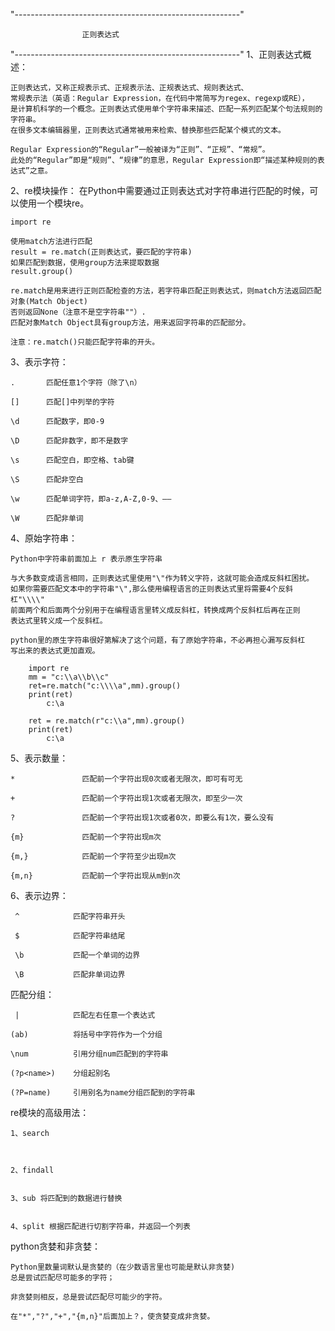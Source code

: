 "--------------------------------------------------------"

		    		正则表达式	

"--------------------------------------------------------"
1、正则表达式概述：

	正则表达式，又称正规表示式、正规表示法、正规表达式、规则表达式、
	常规表示法（英语：Regular Expression，在代码中常简写为regex、regexp或RE），
	是计算机科学的一个概念。正则表达式使用单个字符串来描述、匹配一系列匹配某个句法规则的字符串。
	在很多文本编辑器里，正则表达式通常被用来检索、替换那些匹配某个模式的文本。

	Regular Expression的“Regular”一般被译为“正则”、“正规”、“常规”。
	此处的“Regular”即是“规则”、“规律”的意思，Regular Expression即“描述某种规则的表达式”之意。

	
2、re模块操作：
	在Python中需要通过正则表达式对字符串进行匹配的时候，可以使用一个模块re。

	import re

	使用match方法进行匹配
	result = re.match(正则表达式，要匹配的字符串)
	如果匹配到数据，使用group方法来提取数据
	result.group()

	re.match是用来进行正则匹配检查的方法，若字符串匹配正则表达式，则match方法返回匹配对象(Match Object)
	否则返回None（注意不是空字符串""）.
	匹配对象Match Object具有group方法，用来返回字符串的匹配部分。

	注意：re.match()只能匹配字符串的开头。


3、表示字符：

	.       匹配任意1个字符（除了\n）

	[]      匹配[]中列举的字符

	\d      匹配数字，即0-9

	\D      匹配非数字，即不是数字

	\s      匹配空白，即空格、tab键

	\S      匹配非空白

	\w      匹配单词字符，即a-z,A-Z,0-9、——

	\W      匹配非单词



4、原始字符串：

	Python中字符串前面加上 r 表示原生字符串

	与大多数变成语言相同，正则表达式里使用"\"作为转义字符，这就可能会造成反斜杠困扰。
	如果你需要匹配文本中的字符串"\",那么使用编程语言的正则表达式里将需要4个反斜杠"\\\\"
	前面两个和后面两个分别用于在编程语言里转义成反斜杠，转换成两个反斜杠后再在正则
	表达式里转义成一个反斜杠。

	python里的原生字符串很好第解决了这个问题，有了原始字符串，不必再担心漏写反斜杠
	写出来的表达式更加直观。

		import re
		mm = "c:\\a\\b\\c"
		ret=re.match("c:\\\\a",mm).group()
		print(ret)
			c:\a

		ret = re.match(r"c:\\a",mm).group()
		print(ret)
			c:\a


5、表示数量：

	*				匹配前一个字符出现0次或者无限次，即可有可无
	
	+               匹配前一个字符出现1次或者无限次，即至少一次
	
	?               匹配前一个字符出现1次或者0次，即要么有1次，要么没有
	  
	{m}             匹配前一个字符出现m次

	{m,}            匹配前一个字符至少出现m次

	{m,n}           匹配前一个字符出现从m到n次


6、表示边界：

	 ^            匹配字符串开头

	 $            匹配字符串结尾

	 \b           匹配一个单词的边界

	 \B           匹配非单词边界



匹配分组：

	 |            匹配左右任意一个表达式

	(ab)          将括号中字符作为一个分组

	\num          引用分组num匹配到的字符串

	(?p<name>)    分组起别名

	(?P=name)     引用别名为name分组匹配到的字符串



re模块的高级用法：

	1、search



	2、findall


	3、sub 将匹配到的数据进行替换


	4、split 根据匹配进行切割字符串，并返回一个列表



python贪婪和非贪婪：

	Python里数量词默认是贪婪的（在少数语言里也可能是默认非贪婪)
	总是尝试匹配尽可能多的字符；
	
	非贪婪则相反，总是尝试匹配尽可能少的字符。

	在"*","?","+","{m,n}"后面加上？，使贪婪变成非贪婪。



